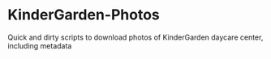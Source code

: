 # KinderGarden-Photos
Quick and dirty scripts to download photos of KinderGarden daycare center, including metadata
